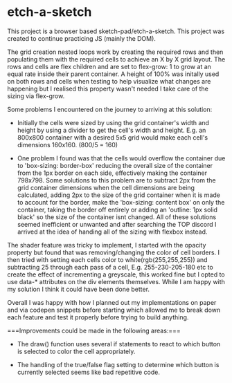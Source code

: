 # etch-a-sketch
This project is a browser based sketch-pad/etch-a-sketch. This project was created to continue practicing JS (mainly the DOM).

The grid creation nested loops work by creating the required rows and then populating them with the required cells to achieve an X by X grid layout. The rows and cells are flex children and are set to flex-grow: 1 to grow at an equal rate inside their parent container. A height of 100% was initally used on both rows and cells when testing to help visualize what changes are happening but I realised this property wasn't needed I take care of the sizing via flex-grow.

Some problems I encountered on the journey to arriving at this solution:

- Initially the cells were sized by using the grid container's width and height by using a divider to get the cell's width and height. E.g. an 800x800 container with a desired 5x5 grid would make each cell's dimensions 160x160. (800/5 = 160)

- One problem I found was that the cells would overflow the container due to 'box-sizing: border-box' reducing the overall size of the container from the 1px border on each side, effectively making the container 798x798. Some solutions to this problem are to subtract 2px from the grid container dimensions when the cell dimensions are being calculated, adding 2px to the size of the grid container when it is made to account for the border, make the 'box-sizing: content box' on only the container, taking the border off entirely or adding an 'outline: 1px solid black' so the size of the container isnt changed. All of these solutions seemed inefficient or unwanted and after searching the TOP discord I arrived at the idea of handing all of the sizing with flexbox instead.

The shader feature was tricky to implement, I started with the opacity property but found that was removing/changing the color of cell borders. I then tried with setting each cells color to white(rgb(255,255,255)) and subtracting 25 through each pass of a cell, E.g. 255-230-205-180 etc to create the effect of incrementing a greyscale, this worked fine but I opted to use data-* attributes on the div elements themselves. While I am happy with my solution I think it could have been done better.

Overall I was happy with how I planned out my implementations on paper and via codepen snippets before starting which allowed me to break down each feature and test it properly before trying to build anything.

===Improvements could be made in the following areas:===

- The draw() function uses several if statements to react to which button is selected to color the cell appropriately.

- The handling of the true/false flag setting to determine which button is currently selected seems like bad repetitive code.
